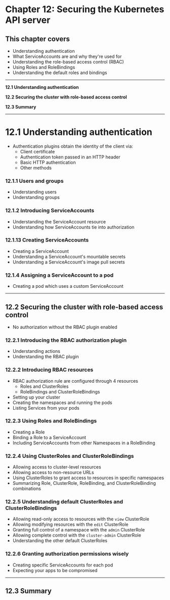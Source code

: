 # Chapter 12: Securing the Kubernetes API server

## This chapter covers

* Understanding authentication
* What ServiceAccounts are and why they're used for
* Understanding the role-based access control (RBAC)
* Using Roles and RoleBindings
* Understanding the default roles and bindings

---

**12.1 Understanding authentication**

**12.2 Securing the cluster with role-based access control**

**12.3 Summary**

---


# 12.1 Understanding authentication
* Authentication plugins obtain the identity of the client via:
  * Client certificate
  * Authentication token passed in an HTTP header
  * Basic HTTP authentication
  * Other methods

### 12.1.1 Users and groups
* Understanding users
* Understanding groups

### 12.1.2 Introducing ServiceAccounts
* Understanding the ServiceAccount resource
* Understanding how ServiceAccounts tie into authorization

### 12.1.13 Creating ServiceAccounts
* Creating a ServiceAccount
* Understanding a ServiceAccount's mountable secrets
* Understanding a ServiceAccount's image pull secrets

### 12.1.4 Assigning a ServiceAccount to a pod
* Creating a pod which uses a custom ServiceAccount

---

## 12.2 Securing the cluster with role-based access control
* No authorization without the RBAC plugin enabled

### 12.2.1 Introducing the RBAC authorization plugin
* Understanding actions
* Understanding the RBAC plugin

### 12.2.2 Introducing RBAC resources
* RBAC authorization rule are configured through 4 resources
  * Roles and ClusterRoles
  * RoleBindings and ClusterRoleBindings
* Setting up your cluster
* Creating the namespaces and running the pods
* Listing Services from your pods

### 12.2.3 Using Roles and RoleBindings
* Creating a Role
* Binding a Role to a ServiceAccount
* Including ServiceAccounts from other Namespaces in a RoleBinding

### 12.2.4 Using ClusterRoles and ClusterRoleBindings
* Allowing access to cluster-level resources
* Allowing access to non-resource URLs
* Using ClusterRoles to grant access to resources in specific namespaces
* Summarizing Role, ClusterRole, RoleBinding, and ClusterRoleBinding combinations

### 12.2.5 Understanding default ClusterRoles and ClusterRoleBindings
* Allowing read-only access to resources with the `view` ClusterRole
* Allowing modifying resources with the `edit` ClusterRole
* Granting full control of a namespace with the `admin` ClusterRole
* Allowing complete control with the `cluster-admin` ClusterRole
* Understanding the other default ClusterRoles

### 12.2.6 Granting authorization permissions wisely
* Creating specific ServiceAccounts for each pod
* Expecting your apps to be compromised

---

## 12.3 Summary

